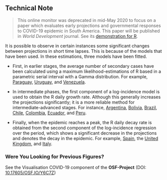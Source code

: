 ## Technical Note

> This online monitor was deprecated in mid-May 2020 to focus on a paper which evaluates early projections and governmental responses to COVID-19 epidemic in South America. This paper will be published in *World Development* journal. See its [demonstration for R](Early-Responses.md).

It is possible to observe in certain instances some significant changes between projections in short time lapses. This is because of the models that have been used. In these estimations, three models have been fitted. 

- First, in earlier stages, the average number of secondary cases have been calculated using a maximum likelihood-estimations of R based in a parametric serial interval with a Gamma distribution. For example, [Paraguay](Paraguay.md), [Uruguay](Uruguay.md), and [Venezuela](Venezuela.md).

- In intermediate phases, the first component of a log-incidence model is used to obtain the R daily growth rate. Although this generally increases the projections significantly; it is a more reliable method for intermediate-advanced stages. For instance, [Argentina](Argentina.md), [Bolivia](Bolivia.md), [Brazil](Brazil.md), [Chile](Chile.md), [Colombia](Colombia.md), [Ecuador](Ecuador.md), and [Peru](Peru.md).

- Finally, when the epidemic reaches a peak, the R daily decay rate is obtained from the second component of the log-incidence regression over the period, which shows a significant decrease in the projections and denotes the decay in the epidemic. For example, [Spain](Spain.md), the [United Kingdom](United-Kingdom.md), and [Italy](Italy.md).

### Were You Looking for Previous Figures?

See the Visualisation COVID-19 component of the **OSF-Project** (DOI: [10.17605/OSF.IO/Y6C7Z](http://doi.org/10.17605/OSF.IO/Y6C7Z))
